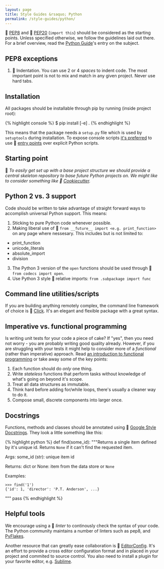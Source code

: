 ```yaml
---
layout: page
title: Style Guides &rsaquo; Python
permalink: /style-guides/python/
---
```


:gem: [PEP8][pep8] and :gem: [PEP20][pep20] (``import this``) should be considered as the starting points. Unless specified otherwise, we follow the guidelines laid out there. For a brief overview, read the [Python Guide][python-guide#style]'s entry on the subject.

## PEP8 exceptions
1. :green_apple: Indentation. You can use 2 or 4 *spaces* to indent code. The most important point is not to mix and match in any given project. Never use hard tabs.

## Installation
All packages should be installable through pip by running (inside project root):

{% highlight console %}
$ pip install [-e] .
{% endhighlight %}

This means that the package needs a ``setup.py`` file which is used by ``setuptools`` during installation. To expose console scripts [it's preferred][setuptools-entrypoints] to use :gem: [entry points][entry-points] over explicit Python scripts.

## Starting point
:thought_balloon: *To easily get set up with a base project structure we should provide a central skeleton repository to base future Python projects on. We might like to consider something like :gift_heart: [Cookiecutter][cookiecutter].*

## <a name="python2vs3"></a> Python 2 vs. 3 support
Code should be written to take advantage of straight forward ways to accomplish universal Python support. This means:

1. Sticking to pure Python code whenever possible.
2. Making liberal use of :gem: ``from __future__ import <e.g. print_function>`` on any page where nessesary. This includes but is not limited to:
  - print_function
  - unicode_literals
  - absolute_import
  - division
3. The Python 3 version of the ``open`` functions should be used through :gem: ``from codecs import open``.
4. Use Python 3 style :gem: relative imports: ``from .subpackage import func``

## Command line utilities/scripts
If you are building anything remotely complex, the command line framework of choice is :green_apple: [Click][click]. It's an elegant and flexible package with a great syntax.

## Imperative vs. functional programming
Is writing unit tests for your code a piece of cake? If "yes", then you need not worry - you are probably writing good quality already. However, if you are struggling with your tests it might help to consider more of a *functional* (rather than imperative) approach. Read [an introduction to functional programming][functional] or take away some of the key points:

1. Each function should do *only* one thing.
2. Write *stateless* functions that perform tasks without knowledge of what's going on beyond it's scope.
3. Treat all data structures as immutable.
4. Think hard before adding for/while loops, there's usually a cleaner way to do it.
5. Compose small, discrete components into larger once.

## Docstrings
Functions, methods and classes should be annotated using :green_apple: [Google Style Docstrings][google-doc]. They look a little something like this:

{% highlight python %}
def find(some_id):
  """Returns a single item defined by it's unique id. Returns
  ``None`` if it can't find the requested item.

  Args:
    some_id (str): unique item id

  Returns:
    dict or None: item from the data store or ``None``

  Examples:

    >>> find('1')
    {'id': 1, 'director': 'P.T. Anderson', ...}

  """
  pass
{% endhighlight %}

## Helpful tools
We encourage using a :gift_heart: *linter* to continously check the syntax of your code. The Python community maintains a number of linters such as pep8, and [PyFlakes][pyflakes].

Another resource that can greatly ease collaboration is :gift_heart: [EditorConfig][editor-config]. It's an effort to provide a cross editor configuration format and in placed in your project and commited to source control. You also need to install a plugin for your favorite editor, e.g. [Sublime][sublime-config].

[pep8]: http://legacy.python.org/dev/peps/pep-0008/
[pep20]: http://legacy.python.org/dev/peps/pep-0020/
[pyflakes]: https://pypi.python.org/pypi/pyflakes
[flake8]: https://pypi.python.org/pypi/flake8
[entry-points]: http://pythonhosted.org/setuptools/pkg_resources.html#entry-points
[click]: http://click.pocoo.org/
[python-guide#style]: http://docs.python-guide.org/en/latest/writing/style/
[google-doc]: http://sphinxcontrib-napoleon.readthedocs.org/en/latest/example_google.html
[functional]: http://www.smashingmagazine.com/2014/07/02/dont-be-scared-of-functional-programming/
[editor-config]: http://editorconfig.org/
[sublime-config]: https://github.com/sindresorhus/editorconfig-sublime
[setuptools-entrypoints]: https://pythonhosted.org/setuptools/setuptools.html#automatic-script-creation
[cookiecutter]: https://github.com/audreyr/cookiecutter
